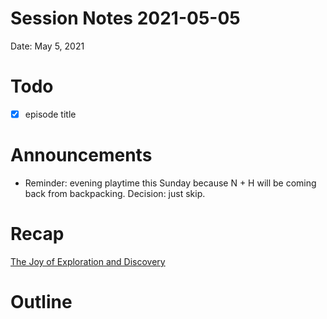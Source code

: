# Session Notes 2021-05-05

Date: May 5, 2021

# Todo

- [x]  episode title

# Announcements

- Reminder: evening playtime this Sunday because N + H will be coming back from backpacking. Decision: just skip.

# Recap

[The Joy of Exploration and Discovery](../Adventure%20Log/%F0%9F%93%96%20The%20Joy%20of%20Exploration%20and%20Discovery.md) 

# Outline